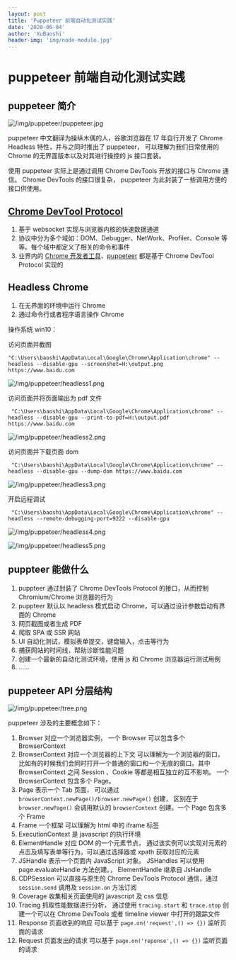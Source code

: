 ```yaml
---
layout: post
title: 'Puppeteer 前端自动化测试实践'
date: '2020-06-04'
author: 'XuBaoshi'
header-img: 'img/node-module.jpg'
---
```


# puppeteer 前端自动化测试实践

## puppeteer 简介

![/img/puppeteer/puppeteer.jpg](/img/puppeteer/puppeteer.jpg)

puppeteer 中文翻译为操纵木偶的人，谷歌浏览器在 17 年自行开发了 Chrome Headless 特性，并与之同时推出了 puppeteer， 可以理解为我们日常使用的 Chrome 的无界面版本以及对其进行操控的 js 接口套装。

使用 puppeteer 实际上是通过调用 Chrome DevTools 开放的接口与 Chrome 通信。 Chrome DevTools 的接口很复杂， puppeteer 为此封装了一些调用方便的接口供使用。

## [Chrome DevTool Protocol](https://chromedevtools.github.io/devtools-protocol/)

1. 基于 websocket 实现与浏览器内核的快速数据通道
2. 协议中分为多个域如：DOM、Debugger、NetWork、Profiler、Console 等等。每个域中都定义了相关的命令和事件
3. 业界内的 [ Chrome 开发者工具](https://developers.google.cn/web/tools/chrome-devtools/)、[puppeteer](https://github.com/GoogleChrome/puppeteer/) 都是基于 Chrome DevTool Protocol 实现的

## Headless Chrome

1. 在无界面的环境中运行 Chrome
2. 通过命令行或者程序语言操作 Chrome

操作系统 win10：

访问页面并截图

```shell
"C:\Users\baoshi\AppData\Local\Google\Chrome\Application\chrome" --headless --disable-gpu --screenshot=H:\output.png https://www.baidu.com
```

![/img/puppeteer/headless1.png](/img/puppeteer/headless1.png)

访问页面并将页面输出为 pdf 文件

```shell
 "C:\Users\baoshi\AppData\Local\Google\Chrome\Application\chrome" --headless --disable-gpu --print-to-pdf=H:\output.pdf https://www.baidu.com
```

![/img/puppeteer/headless2.png](/img/puppeteer/headless2.png)

访问页面并下载页面 dom

```shell
 "C:\Users\baoshi\AppData\Local\Google\Chrome\Application\chrome" --headless --disable-gpu --dump-dom https://www.baidu.com
```

![/img/puppeteer/headless3.png](/img/puppeteer/headless3.png)

开启远程调试

```shell
 "C:\Users\baoshi\AppData\Local\Google\Chrome\Application\chrome" --headless --remote-debugging-port=9222 --disable-gpu
```

![/img/puppeteer/headless4.png](/img/puppeteer/headless4.png)

![/img/puppeteer/headless5.png](/img/puppeteer/headless5.png)

## puppteer 能做什么

1. puppteer 通过封装了 Chrome DevTools Protocol 的接口，从而控制 Chromium/Chrome 浏览器的行为
2. puppteer 默认以 headless 模式启动 Chrome，可以通过设计参数启动有界面的 Chrome
3. 网页截图或者生成 PDF
4. 爬取 SPA 或 SSR 网站
5. UI 自动化测试，模拟表单提交，键盘输入，点击等行为
6. 捕获网站的时间线，帮助诊断性能问题
7. 创建一个最新的自动化测试环境，使用 js 和 Chrome 浏览器运行测试用例
8. ......

## puppeteer API 分层结构

![/img/puppeteer/tree.png](/img/puppeteer/tree.png)

puppeteer 涉及的主要概念如下：

1. Browser 对应一个浏览器实例， 一个 Browser 可以包含多个 BrowserContext
2. BrowserContext 对应一个浏览器的上下文 可以理解为一个浏览器的窗口， 比如有的时候我们会同时打开一个普通的窗口和一个无痕的窗口。其中 BrowserContext 之间 Session 、Cookie 等都是相互独立的互不影响。 一个 BrowserContext 包含多个 Page。
3. Page 表示一个 Tab 页面， 可以通过 `browserContext.newPage()/browser.newPage()` 创建， 区别在于 `browser.newPage()` 会调用默认的 `browserContext` 创建。一个 Page 包含多个 Frame
4. Frame 一个框架 可以理解为 html 中的 iframe 标签
5. ExecutionContext 是 javascript 的执行环境
6. ElementHandle 对应 DOM 的一个元素节点， 通过该实例可以实现对元素的点击及填写表单等行为。可以通过选择器或 xpath 获取对应的元素
7. JSHandle 表示一个页面内 JavaScript 对象。 JSHandles 可以使用 page.evaluateHandle 方法创建。， ElementHandle 继承自 JsHandle
8. CDPSession 可以直接与原生的 Chrome DevTools Protocol 通信，通过 `session.send` 调用及 `session.on` 方法订阅
9. Coverage 收集相关页面使用的 javascript 及 css 信息
10. Tracing 抓取性能数据进行分析， 通过使用 `tracing.start` 和 `trace.stop` 创建一个可以在 Chrome DevTools 或者 timeline viewer 中打开的跟踪文件
11. Response 页面收到的响应 可以基于 `page.on('request',() => {})` 监听页面的请求
12. Request 页面发出的请求 可以基于 `page.on('reponse',() => {})` 监听页面的请求
